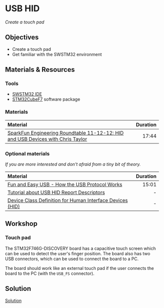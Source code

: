 # USB HID
*Create a touch pad*

## Objectives
 - Create a touch pad
 - Get familiar with the SWSTM32 environment

## Materials & Resources
### Tools
- [SWSTM32 IDE](http://www.openstm32.org/)
- [STM32CubeF7](http://www.st.com/en/embedded-software/stm32cubef7.html) software package

### Materials
| Material | Duration |
|:---------|-----:|
|[SparkFun Engineering Roundtable 11-12-12: HID and USB Devices with Chris Taylor](https://www.youtube.com/watch?v=1unTKKGd8qs)|17:44|

### Optional materials
*If you are more interested and don't afraid from a tiny bit of theory.*

| Material | Duration |
|:---------|-----:|
|[Fun and Easy USB - How the USB Protocol Works](https://www.youtube.com/watch?v=F7NlCaaL3yU)|15:01|
| [Tutorial about USB HID Report Descriptors](http://eleccelerator.com/tutorial-about-usb-hid-report-descriptors/) |-|
| [Device Class Definition for Human Interface Devices (HID)](http://www.usb.org/developers/hidpage/HID1_11.pdf) | - |

## Workshop
### Touch pad
The STM32F746G-DISCOVERY board has a capacitive touch screen which can be used to
detect the user's finger position. The board also has two USB connectors, which can
be used to connect the board to a PC.

The board should work like an external touch pad if the user connects the board
to the PC (with the `USB_FS` connector).

## Solution
[Solution](#)
